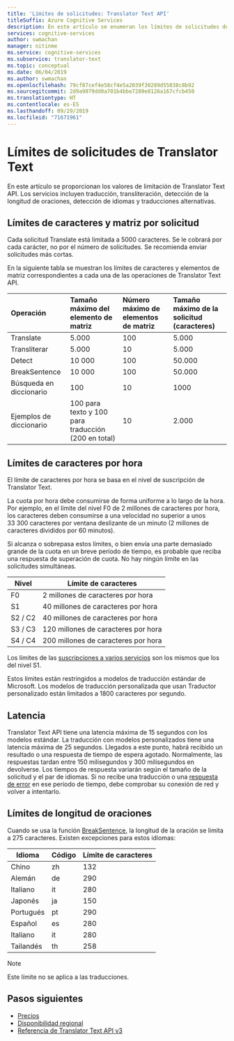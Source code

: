 ```yaml
---
title: 'Límites de solicitudes: Translator Text API'
titleSuffix: Azure Cognitive Services
description: En este artículo se enumeran los límites de solicitudes de Translator Text API. Los cargos se generan en función del número de caracteres, y no por la frecuencia de solicitud, con un límite de 5000 caracteres por solicitud. Los límites de caracteres se basan en la suscripción, con F0 limitado a 2 millones de caracteres por hora.
services: cognitive-services
author: swmachan
manager: nitinme
ms.service: cognitive-services
ms.subservice: translator-text
ms.topic: conceptual
ms.date: 06/04/2019
ms.author: swmachan
ms.openlocfilehash: 79cf87cef4e58cf4e5a2039f30289d55038c8b92
ms.sourcegitcommit: 2d9a9079dd0a701b4bbe7289e8126a167cfcb450
ms.translationtype: HT
ms.contentlocale: es-ES
ms.lasthandoff: 09/29/2019
ms.locfileid: "71671961"
---
```

# <a name="request-limits-for-translator-text"></a>Límites de solicitudes de Translator Text

En este artículo se proporcionan los valores de limitación de Translator Text API. Los servicios incluyen traducción, transliteración, detección de la longitud de oraciones, detección de idiomas y traducciones alternativas.

## <a name="character-and-array-limits-per-request"></a>Límites de caracteres y matriz por solicitud

Cada solicitud Translate está limitada a 5000 caracteres. Se le cobrará por cada carácter, no por el número de solicitudes. Se recomienda enviar solicitudes más cortas.

En la siguiente tabla se muestran los límites de caracteres y elementos de matriz correspondientes a cada una de las operaciones de Translator Text API.

| Operación | Tamaño máximo del elemento de matriz |   Número máximo de elementos de matriz |  Tamaño máximo de la solicitud (caracteres) |
|:----|:----|:----|:----|
| Translate | 5\.000 | 100   | 5\.000 |
| Transliterar | 5\.000 | 10    | 5\.000 |
| Detect | 10 000 | 100 |   50.000 |
| BreakSentence | 10 000    | 100 | 50.000 |
| Búsqueda en diccionario| 100 |  10  | 1000 |
| Ejemplos de diccionario | 100 para texto y 100 para traducción (200 en total)| 10|   2\.000 |

## <a name="character-limits-per-hour"></a>Límites de caracteres por hora

El límite de caracteres por hora se basa en el nivel de suscripción de Translator Text. 

La cuota por hora debe consumirse de forma uniforme a lo largo de la hora. Por ejemplo, en el límite del nivel F0 de 2 millones de caracteres por hora, los caracteres deben consumirse a una velocidad no superior a unos 33 300 caracteres por ventana deslizante de un minuto (2 millones de caracteres divididos por 60 minutos).

Si alcanza o sobrepasa estos límites, o bien envía una parte demasiado grande de la cuota en un breve período de tiempo, es probable que reciba una respuesta de superación de cuota. No hay ningún límite en las solicitudes simultáneas.

| Nivel | Límite de caracteres |
|------|-----------------|
| F0 | 2 millones de caracteres por hora |
| S1 | 40 millones de caracteres por hora |
| S2 / C2 | 40 millones de caracteres por hora |
| S3 / C3 | 120 millones de caracteres por hora |
| S4 / C4 | 200 millones de caracteres por hora |

Los límites de las [suscripciones a varios servicios](https://docs.microsoft.com/azure/cognitive-services/translator/reference/v3-0-reference#authentication) son los mismos que los del nivel S1.

Estos límites están restringidos a modelos de traducción estándar de Microsoft. Los modelos de traducción personalizada que usan Traductor personalizado están limitados a 1800 caracteres por segundo.

## <a name="latency"></a>Latencia

Translator Text API tiene una latencia máxima de 15 segundos con los modelos estándar. La traducción con modelos personalizados tiene una latencia máxima de 25 segundos. Llegados a este punto, habrá recibido un resultado o una respuesta de tiempo de espera agotado. Normalmente, las respuestas tardan entre 150 milisegundos y 300 milisegundos en devolverse. Los tiempos de respuesta variarán según el tamaño de la solicitud y el par de idiomas. Si no recibe una traducción o una [respuesta de error](https://docs.microsoft.com/azure/cognitive-services/translator/reference/v3-0-reference#errors) en ese período de tiempo, debe comprobar su conexión de red y volver a intentarlo.

## <a name="sentence-length-limits"></a>Límites de longitud de oraciones

Cuando se usa la función [BreakSentence](https://docs.microsoft.com/azure/cognitive-services/translator/reference/v3-0-break-sentence), la longitud de la oración se limita a 275 caracteres. Existen excepciones para estos idiomas:

| Idioma | Código | Límite de caracteres |
|----------|------|-----------------|
| Chino | zh | 132 |
| Alemán | de | 290 |
| Italiano | it | 280 |
| Japonés | ja | 150 |
| Portugués | pt | 290 |
| Español | es | 280 |
| Italiano | it | 280 |
| Tailandés | th | 258 |

> [!NOTE]
> Este límite no se aplica a las traducciones.

## <a name="next-steps"></a>Pasos siguientes

* [Precios](https://azure.microsoft.com/pricing/details/cognitive-services/translator-text-api/)
* [Disponibilidad regional](https://azure.microsoft.com/global-infrastructure/services/?products=cognitive-services)
* [Referencia de Translator Text API v3](https://docs.microsoft.com/azure/cognitive-services/translator/reference/v3-0-reference)
